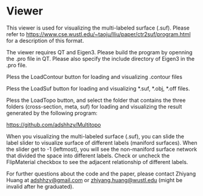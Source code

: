 # Viewer

This viewer is used for visualizing the multi-labeled surface (.suf). Please refer to https://www.cse.wustl.edu/~taoju/lliu/paper/ctr2suf/program.html for a description of this format.

The viewer requires QT and Eigen3. Please build the program by openning the .pro file in QT. Please also specify the include directory of Eigen3 in the .pro file.

Pless the LoadContour button for loading and visualizing .contour files

Pless the LoadSuf button for loading and visualizing *.suf, *.obj, *.off  files.

Pless the LoadTopo button, and select the folder that contains the three folders (cross-section, meta, suf) for loading and visualizing the result generated by the following program:

https://github.com/adshhzy/Multitopo

When you visualizing the multi-labeled surface (.suf), you can slide the label slider to visualize surface of different labels (maniford surfaces). When the slider get to -1 (leftmost), you will see the non-maniford surface network that divided the space into different labels. Check or uncheck the FlipMaterial checkbox to see the adjacent relationship of different labels.


For further questions about the code and the paper, please contact Zhiyang Huang at adshhzy@gmail.com or zhiyang.huang@wustl.edu (might be invalid after he graduated). 
